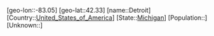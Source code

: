 ﻿---
location: [42.33,-83.05]
type: City
tags:
- geo/City


SpocWebEntityId: 29763
isDeleted: false
confidential: public

---
[geo-lon::-83.05]
[geo-lat::42.33]
[name::Detroit]
[Country::[United_States_of_America](geo/Continent/North-America/United_States_of_America.md)]
[State::[Michigan](geo/Continent/North-America/United_States_of_America/Michigan.md)]
[Population::]
[Unknown::]

